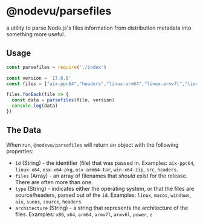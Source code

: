 # @nodevu/parsefiles

a utility to parse Node.js's files information from distribution metadata into something more useful.

## Usage

```js
const parsefiles = require('./index')

const version = '17.6.0'
const files = ["aix-ppc64","headers","linux-arm64","linux-armv7l","linux-ppc64le","linux-s390x","linux-x64","osx-arm64-tar","osx-x64-pkg","osx-x64-tar","src","win-x64-7z","win-x64-exe","win-x64-msi","win-x64-zip","win-x86-7z","win-x86-exe","win-x86-msi","win-x86-zip"]

files.forEach(file => {
  const data = parsefiles(file, version)
  console.log(data)
})
```

## The Data

When run, `@nodevu/parsefiles` will return an object with the following properties:

- `id` (String) - the identifier (file) that was passed in. Examples: `aix-ppc64`, `linux-x64`, `osx-x64-pkg`, `osx-arm64-tar`, `win-x64-zip`, `src`, `headers`.
- `files` (Array) - an array of filenames that _should_ exist for the release. There are often more than one.
- `type` (String) - indicates either the operating system, or that the files are source/headers, parsed out of the `id`. Examples: `linux`, `macos`, `windows`, `aix`, `sunos`, `source`, `headers`.
- `architecture` (String) - a string that represents the architecture of the files. Examples: `x86`, `x64`, `arm64`, `armv7l`, `armv6l`, `power`, `z`